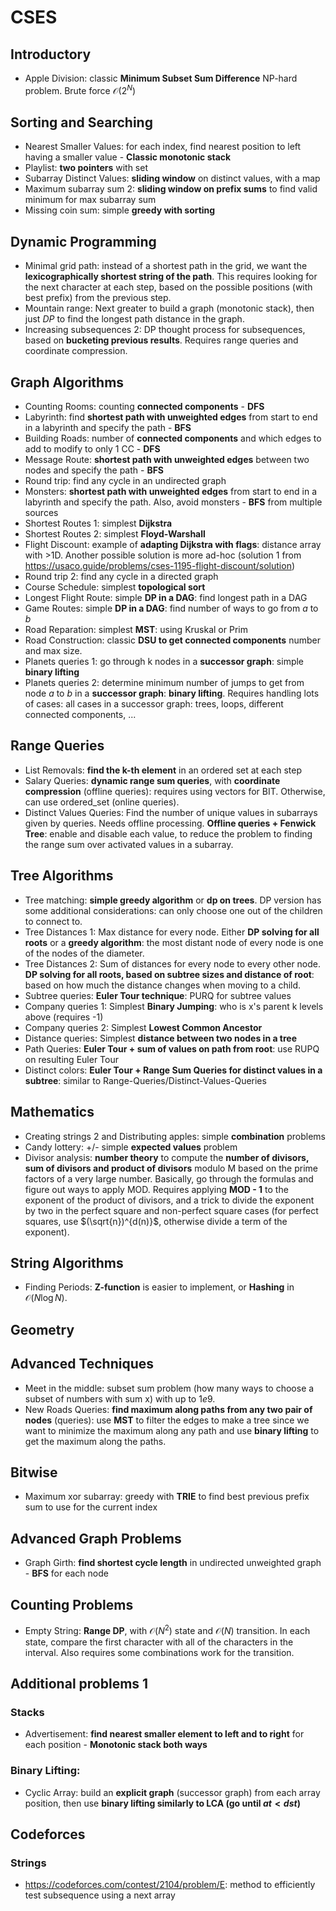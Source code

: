 # CSES
## Introductory
- Apple Division: classic **Minimum Subset Sum Difference** NP-hard problem. Brute force $\mathcal{O}(2^N)$


## Sorting and Searching
- Nearest Smaller Values: for each index, find nearest position to left having a smaller value - **Classic monotonic stack**
- Playlist: **two pointers** with set
- Subarray Distinct Values: **sliding window** on distinct values, with a map
- Maximum subarray sum 2: **sliding window on prefix sums** to find valid minimum for max subarray sum
- Missing coin sum: simple **greedy with sorting**

## Dynamic Programming
- Minimal grid path: instead of a shortest path in the grid, we want the **lexicographically shortest string of the path**. This requires looking for the next character at each step, based on the possible positions (with best prefix) from the previous step.
- Mountain range: Next greater to build a graph (monotonic stack), then just $DP$ to find the longest path distance in the graph.
- Increasing subsequences 2: DP thought process for subsequences, based on **bucketing previous results**. Requires range queries and coordinate compression.

## Graph Algorithms
- Counting Rooms: counting **connected components** - **DFS**
- Labyrinth: find **shortest path with unweighted edges** from start to end in a labyrinth and specify the path - **BFS**
- Building Roads: number of **connected components** and which edges to add to modify to only 1 CC - **DFS**
- Message Route: **shortest path with unweighted edges** between two nodes and specify the path - **BFS**
- Round trip: find any cycle in an undirected graph
- Monsters: **shortest path with unweighted edges** from start to end in a labyrinth and specify the path. Also, avoid monsters - **BFS** from multiple sources
- Shortest Routes 1: simplest **Dijkstra**
- Shortest Routes 2: simplest **Floyd-Warshall**
- Flight Discount: example of **adapting Dijkstra with flags**: distance array with >1D. Another possible solution is more ad-hoc (solution 1 from https://usaco.guide/problems/cses-1195-flight-discount/solution)
- Round trip 2: find any cycle in a directed graph
- Course Schedule: simplest **topological sort**
- Longest Flight Route: simple **DP in a DAG**: find longest path in a DAG
- Game Routes: simple **DP in a DAG**: find number of ways to go from $a$ to $b$
- Road Reparation: simplest **MST**: using Kruskal or Prim
- Road Construction: classic **DSU to get connected components** number and max size.
- Planets queries 1: go through k nodes in a **successor graph**: simple **binary lifting**
- Planets queries 2: determine minimum number of jumps to get from node $a$ to $b$ in a **successor graph**: **binary lifting**. Requires handling lots of cases: all cases in a successor graph: trees, loops, different connected components, ...

## Range Queries
- List Removals: **find the k-th element** in an ordered set at each step
- Salary Queries: **dynamic range sum queries**, with **coordinate compression** (offline queries): requires using vectors for BIT. Otherwise, can use ordered_set (online queries).
- Distinct Values Queries: Find the number of unique values in subarrays given by queries. Needs offline processing. **Offline queries + Fenwick Tree**: enable and disable each value, to reduce the problem to finding the range sum over activated values in a subarray.

## Tree Algorithms
- Tree matching: **simple greedy algorithm** or **dp on trees**. DP version has some additional considerations: can only choose one out of the children to connect to.
- Tree Distances 1: Max distance for every node. Either **DP solving for all roots** or a **greedy algorithm**: the most distant node of every node is one of the nodes of the diameter.
- Tree Distances 2: Sum of distances for every node to every other node. **DP solving for all roots, based on subtree sizes and distance of root**: based on how much the distance changes when moving to a child.
- Subtree queries: **Euler Tour technique**: PURQ for subtree values
- Company queries 1: Simplest **Binary Jumping**: who is x's parent k levels above (requires -1)
- Company queries 2: Simplest **Lowest Common Ancestor**
- Distance queries: Simplest **distance between two nodes in a tree**
- Path Queries: **Euler Tour + sum of values on path from root**: use RUPQ on resulting Euler Tour
- Distinct colors: **Euler Tour + Range Sum Queries for distinct values in a subtree**: similar to Range-Queries/Distinct-Values-Queries

## Mathematics
- Creating strings 2 and Distributing apples: simple **combination** problems
- Candy lottery: +/- simple **expected values** problem
- Divisor analysis: **number theory** to compute the **number of divisors, sum of divisors and product of divisors** modulo M based on the prime factors of a very large number. Basically, go through the formulas and figure out ways to apply MOD. Requires applying **MOD - 1** to the exponent of the product of divisors, and a trick to divide the exponent by two in the perfect square and non-perfect square cases (for perfect squares, use $(\sqrt{n})^{d(n)}$, otherwise divide a term of the exponent).

## String Algorithms
- Finding Periods: **Z-function** is easier to implement, or **Hashing** in $\mathcal{O}(N \log N)$.

## Geometry

## Advanced Techniques
- Meet in the middle: subset sum problem (how many ways to choose a subset of numbers with sum x) with up to $1e9$.
- New Roads Queries: **find maximum along paths from any two pair of nodes** (queries): use **MST** to filter the edges to make a tree since we want to minimize the maximum along any path and use **binary lifting** to get the maximum along the paths.

## Bitwise
- Maximum xor subarray: greedy with **TRIE** to find best previous prefix sum to use for the current index

## Advanced Graph Problems
- Graph Girth: **find shortest cycle length** in undirected unweighted graph - **BFS** for each node

## Counting Problems
- Empty String: **Range DP**, with $\mathcal{O}(N^2)$ state and $\mathcal{O}(N)$ transition. In each state, compare the first character with all of the characters in the interval. Also requires some combinations work for the transition.

## Additional problems 1
### Stacks
- Advertisement: **find nearest smaller element to left and to right** for each position - **Monotonic stack both ways**
### Binary Lifting:
- Cyclic Array: build an **explicit graph** (successor graph) from each array position, then use **binary lifting similarly to LCA (go until $at < dst$)**

## Codeforces

### Strings
- https://codeforces.com/contest/2104/problem/E: method to efficiently test subsequence using a next array
